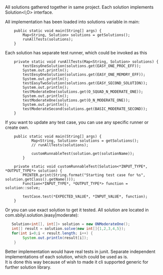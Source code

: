 All solutions gathered together in same project. Each solution implements Solution<I,O> interface. 

All implementation has been loaded into solutions variable in main: 
```$java
    public static void main(String[] args) {
        Map<String, Solution> solutions = getSolutions();
        runAllTests(solutions);
    }
```

Each solution has separate test runner, which could be invoked as this
```$java
    private static void runAllTests(Map<String, Solution> solutions) {
        testEesyOneSolution(solutions.get(EASY_ONE_PROC_EFF));
        System.out.println();
        testEesyOneSolution(solutions.get(EASY_ONE_MEMORY_EFF));
        System.out.println();
        testEasyTwoSolution(solutions.get(EASY_SECOND_SOLUTION));
        System.out.println();
        testModerateOne(solutions.get(O_SQUAD_N_MODERATE_ONE));
        System.out.println();
        testModerateOne(solutions.get(O_N_MODERATE_ONE));
        System.out.println();
        testModerateSecond(solutions.get(BASIC_MODERATE_SECOND));
    }
```

If you want to update any test case, you can use any specific runner or create own. 
```$java
    public static void main(String[] args) {
            Map<String, Solution> solutions = getSolutions();
            // runAllTests(solutions);

            customRunnableTest(solution.get(solutionName));
        }

    private static void customRunnableTest(Solution<*INPUT_TYPE*, *OUTPUT_TYPE*> solution) {
        PRINTER.print(String.format("Starting test case for %s", solution.getClass().getName()));
        Function<*INPUT_TYPE*, *OUTPUT_TYPE*> function = solution::solve;

        testCase.test(*EXPECTED_VALUE*, *INPUT_VALUE*, function); 
    }
``` 
Or you can use exact solution to get it tested. All solution are located in com.sbilyi.solution.(easy|moderate):
```java
   Solution<int[], int[]> solution = new ONModerateOne();
   int[] result = solution.solve(new int[]{1,2,3,4,5});
   for(int i=0;i < result.length; i++) {
        System.out.println(result[i]);   
    }
```
Better implementation would have real tests in junit. Separate independent implementations of each solution, which could be used as is.  
It is done this way because of wish to made it cli supported generic for further solution library.